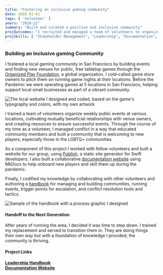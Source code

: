 ```yaml
---
title: "Fostering an inclusive gaming community"
date: 2018-01-01
tags: [ 'Volunteer' ]
years: "2018-22"
summary: "Build and curated a positive and inclusive community"
projOutcomes: "I recruited and managed a team of volunteers to organize events at local gaming shops in San Francisco. I built documentation for future volunteers, and crafted policies for crisis management."
projSkills: [ "Stakeholder Management", "Leadership", "Documentation", "Scheduling", "Facilitation", "Problem Solving", "Conflict Management", "Static Sites", "Swift", "Publish" ]
---
```


### Building an Inclusive gaming Community 

I fostered a local gaming community in San Francisco by building events and finding new venues for public, free tabletop games through the [Organized Play Foundation](https://www.organizedplayfoundation.org/), a global organization. I cold-called game store owners to pitch them on running game nights at their locations. Before the Pandemic we were operating games at 5 locations in San Francisco, helping support local small businesses as part of a vibrant community. 

![The local website I designed and coded, based on the game's typography and colors, with my own artwork](/org-play-site.webp)

I trained a team of volunteers organize weekly public events at various locations, cultivating mutually beneficial relationships with venue owners, and creating resources to ensure successful events. Through the course of my time as a volunteer, I managed conflict in a way that educated community members and built a community that is welcoming to new players, especially those in the LGBTQ+ communities. 

As a component of this project I worked with fellow volunteers and built a website for our group, using [Publish](https://github.com/JohnSundell/Publish), a static site generator for Swift developers. I also built a collaborative [documentation website](https://doughahn.github.io/unofficial-opf-guides/) using MkDocs to help onboard new players and skill them up during the pandemic. 

Finally, I codified my knowledge by collaborating with other volunteers and authoring a [handbook](https://organizedplayfoundation.org/Lorespire/VO-Handbook) for managing and building communities, running events, trigger points for escalation, and conflict resolution tools and tactics.  

![Sample of the handbook with a process graphic I designed](/vo-handbook-conflict-resolution.webp)

#### Handoff to the Next Generation

After years of running the area, I decided it was time to step down. I trained my replacement and served to transition them in. They are doing things their own way but with a foundation of knowledge I provided; the community is thriving.

#### Project Links

**[Leadership Handbook](https://organizedplayfoundation.org/Lorespire/VO-Handbook)**  
**[Documentation Website](https://doughahn.github.io/unofficial-opf-guides/)**